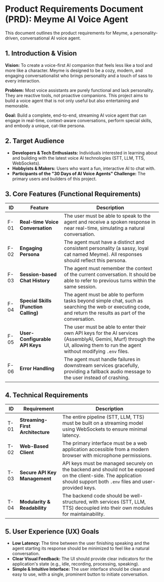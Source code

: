 # Product Requirements Document (PRD): Meyme AI Voice Agent

This document outlines the product requirements for Meyme, a personality-driven, conversational AI voice agent.

## 1. Introduction & Vision

**Vision:** To create a voice-first AI companion that feels less like a tool and more like a character. Meyme is designed to be a cozy, modern, and engaging conversationalist who brings personality and a touch of sass to every interaction.

**Problem:** Most voice assistants are purely functional and lack personality. They are reactive tools, not proactive companions. This project aims to build a voice agent that is not only useful but also entertaining and memorable.

**Goal:** Build a complete, end-to-end, streaming AI voice agent that can engage in real-time, context-aware conversations, perform special skills, and embody a unique, cat-like persona.

## 2. Target Audience

- **Developers & Tech Enthusiasts:** Individuals interested in learning about and building with the latest voice AI technologies (STT, LLM, TTS, WebSockets).
- **Hobbyists & Makers:** Users who want a fun, interactive AI to chat with.
- **Participants of the "30 Days of AI Voice Agents" Challenge:** The primary users and builders of this project.

## 3. Core Features (Functional Requirements)

| ID | Feature | Description |
|----|---------|-------------|
| F-01 | **Real-time Voice Conversation** | The user must be able to speak to the agent and receive a spoken response in near real-time, simulating a natural conversation. | 
| F-02 | **Engaging Persona** | The agent must have a distinct and consistent personality (a sassy, loyal cat named Meyme). All responses should reflect this persona. | 
| F-03 | **Session-based Chat History** | The agent must remember the context of the current conversation. It should be able to refer to previous turns within the same session. | 
| F-04 | **Special Skills (Function Calling)** | The agent must be able to perform tasks beyond simple chat, such as searching the web or executing code, and return the results as part of the conversation. | 
| F-05 | **User-Configurable API Keys** | The user must be able to enter their own API keys for the AI services (AssemblyAI, Gemini, Murf) through the UI, allowing them to run the agent without modifying `.env` files. | 
| F-06 | **Error Handling** | The agent must handle failures in downstream services gracefully, providing a fallback audio message to the user instead of crashing. | 

## 4. Technical Requirements

| ID | Requirement | Description |
|----|-------------|-------------|
| T-01 | **Streaming-First Architecture** | The entire pipeline (STT, LLM, TTS) must be built on a streaming model using WebSockets to ensure minimal latency. | 
| T-02 | **Web-Based Client** | The primary interface must be a web application accessible from a modern browser with microphone permissions. | 
| T-03 | **Secure API Key Management** | API keys must be managed securely on the backend and should not be exposed on the client-side. The application should support both `.env` files and user-provided keys. | 
| T-04 | **Modularity & Readability** | The backend code should be well-structured, with services (STT, LLM, TTS) decoupled into their own modules for maintainability. | 

## 5. User Experience (UX) Goals

- **Low Latency:** The time between the user finishing speaking and the agent starting its response should be minimized to feel like a natural conversation.
- **Clear Visual Feedback:** The UI should provide clear indicators for the application's state (e.g., idle, recording, processing, speaking).
- **Simple & Intuitive Interface:** The user interface should be clean and easy to use, with a single, prominent button to initiate conversation.
